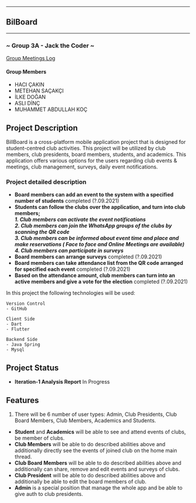 ****
## BilBoard
****
### ~ Group 3A - Jack the Coder ~

[Group Meetings Log](group/meetingslog.md)
#### Group Members
- HACI ÇAKIN
- METEHAN SAÇAKÇI
- İLKE DOĞAN
- ASLI DİNÇ
- MUHAMMET ABDULLAH KOÇ

## Project Description
BillBoard is a cross-platform mobile application project that is designed for student-centred club activities. This project will be utilized by club members, club presidents, board members, students, and academics. This application offers various options for the users regarding club events & meetings, club management, surveys, daily event notifications.

### Project detailed description
+ **Board members can add an event to the system with a specified number of students**                              completed (?.09.2021)
+ **Students can follow the clubs  over the application, and turn into club members;**                              <br />
***1. Club members can activate the event notifications***     
***2. Club members can join the WhatsApp groups of the clubs by scanning the QR code***      
***3. Club members can be informed about event time and place and make reservations ( Face to face and Online Meetings are available)***    
***4. Club members can participate in surveys***     
+ **Board members can arrange  surveys**                                                                             completed (?.09.2021)
+ **Board members can  take attendance list from the QR code arranged for specified each event**                     completed (?.09.2021)
+ **Based on the attendance amount, club members can turn into an active members and give a vote for the election**  completed (?.09.2021)

In this project the following technologies will be used:

```
Version Control
- GitHub

Client Side
- Dart
- Flutter

Backend Side
- Java Spring
- Mysql
```

## Project Status
+ **Iteration-1 Analysis Report** In Progress


## Features
1) There will be 6 number of user types: Admin, Club Presidents, Club Board Members, Club Members, Academics and Students.

- **Student** and **Academics** will be able to see and attend events of clubs, be member of clubs.
- **Club Members** will be able to do described abilities above and additionally directly see the events of joined club on the home main thread.
- **Club Board Members** will be able to do described abilities above and additionally can share, remove and edit events and surveys of clubs.
- **Club President** will be able to do described abilities above and additionally be able to edit the board members of club.
- **Admin** is a special position that manage the whole app and be able to give auth to club presidents.
